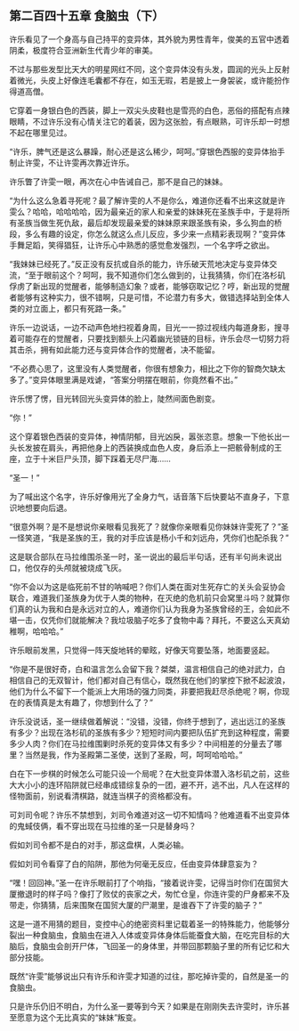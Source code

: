 ## 第二百四十五章 食脑虫（下）
许乐看见了一个身高与自己持平的变异体，其外貌为男性青年，俊美的五官中透着阴柔，极度符合亚洲新生代青少年的审美。

不过与那些发型比天大的明星网红不同，这个变异体没有头发，圆润的光头上反射着微光，头皮上好像连毛囊都不存在，如玉无瑕，若是披上一身袈裟，或许能扮作得道高僧。

它穿着一身银白色的西装，脚上一双尖头皮鞋也是雪亮的白色，恶俗的搭配有点辣眼睛，不过许乐没有心情关注它的着装，因为这张脸，有点眼熟，可许乐却一时想不起在哪里见过。

“许乐，脾气还是这么暴躁，耐心还是这么稀少，呵呵。”穿银色西服的变异体抬手制止许雯，不让许雯再次靠近许乐。

许乐瞥了许雯一眼，再次在心中告诫自己，那不是自己的妹妹。

“为什么这么急着寻死呢？最了解许雯的人不是你么，难道你还看不出来这就是许雯么？哈哈，哈哈哈哈，因为最亲近的家人和亲爱的妹妹死在圣族手中，于是将所有圣族当做生死仇敌，最后却发现最亲爱的妹妹原来跟圣族有染，多么狗血的桥段，多么有趣的设定，你怎么就这么点儿反应，多少来一点精彩表现啊？”变异体手舞足蹈，笑得猖狂，让许乐心中熟悉的感觉愈发强烈，一个名字呼之欲出。

“我妹妹已经死了。”反正没有反抗或自杀的能力，许乐破天荒地决定与变异体交流，“至于眼前这个？呵呵，我不知道你们怎么做到的，让我猜猜，你们在洛杉矶俘虏了新出现的觉醒者，能够制造幻象？或者，能够窃取记忆？哼，新出现的觉醒者能够有这种实力，很不错啊，只是可惜，不论潜力有多大，做错选择站到全体人类的对立面上，都只有死路一条。”

许乐一边说话，一边不动声色地扫视着身周，目光一一掠过视线内每道身影，搜寻着可能存在的觉醒者，只要找到额头上闪着幽光锁链的目标，许乐会尽一切努力将其击杀，拥有如此能力还与变异体合作的觉醒者，决不能留。

“不必费心思了，这里没有人类觉醒者，你很有想象力，相比之下你的智商欠缺太多了。”变异体眼里满是戏谑，“答案分明摆在眼前，你竟然看不出。”

许乐愣了愣，目光转回光头变异体的脸上，陡然间面色剧变。

“你！”

这个穿着银色西装的变异体，神情阴郁，目光凶戾，嚣张恣意。想象一下他长出一头长发披在肩头，再把他身上的西装换成血色人皮，身后添上一把骸骨制成的王座，立于十米巨尸头顶，脚下踩着无尽尸海……

“圣一！”

为了喊出这个名字，许乐好像用光了全身力气，话音落下后快要站不直身子，下意识地想要向后退。

“很意外啊？是不是想说你亲眼看见我死了？就像你亲眼看见你妹妹许雯死了？”圣一怪笑道，“我是圣族的王，我的对手应该是杨小千和刘远舟，凭你们也配杀我？”

这是联合部队在马拉维围杀圣一时，圣一说出的最后半句话，还有半句尚未说出口，他仅存的头颅就被烧成飞灰。

“你不会以为这是临死前不甘的呐喊吧？你们人类在面对生死存亡的关头会妥协会联合，难道我们圣族身为优于人类的物种，在灭绝的危机前只会窝里斗吗？就算你们真的认为我和白是永远对立的人，难道你们认为我身为圣族曾经的王，会如此不堪一击，仅凭你们就能解决？我垃圾脑子吃多了食物中毒？拜托，不要这么天真幼稚啊，哈哈哈。”

许乐眼前发黑，只觉得一阵天旋地转的晕眩，好像天穹要坠落，地面要竖起。

“你是不是很好奇，白和温言怎么会留下我？桀桀，温言相信自己的绝对武力，白相信自己的无双智计，他们都对自己有信心，既然我在他们的掌控下掀不起波浪，他们为什么不留下一个能派上大用场的强力同类，非要把我赶尽杀绝呢？啊，你现在的表情真是太有趣了，你想到什么了？”

许乐没说话，圣一继续做着解说：“没错，没错，你终于想到了，逃出远江的圣族有多少？出现在洛杉矶的圣族有多少？短短时间内要把队伍扩充到这种程度，需要多少人肉？你们在马拉维围剿时杀死的变异体又有多少？中间相差的分量去了哪里？当然是我，作为圣殿第二圣使，送到了圣殿，呵，呵呵哈哈哈。”

白在下一步棋的时候怎么可能只设一个局呢？在大批变异体潜入洛杉矶之前，这些大大小小的连环陷阱就已经串成错综复杂的一团，避不开，逃不出，凡人在这样的怪物面前，别说看清棋路，就连当棋子的资格都没有。

可刘司令呢？许乐不禁想到，刘司令难道对这一切不知情吗？他难道看不出变异体的鬼蜮伎俩，看不穿出现在马拉维的圣一只是替身吗？

假如刘司令都不是白的对手，那这盘棋，人类必输。

假如刘司令看穿了白的陷阱，那他为何毫无反应，任由变异体肆意妄为？

“嘿！回回神。”圣一在许乐眼前打了个响指，“接着说许雯，记得当时你们在国贸大厦撤退时的样子吗？像打了败仗的丧家之犬，匆忙仓皇，你连许雯的尸身都来不及带走，你猜猜，后来围聚在国贸大厦的尸潮里，是谁吞下了许雯的脑子？”

这是一道不用猜的题目，变控中心的绝密资料里记载着圣一的特殊能力，他能够分裂出一种食脑虫，食脑虫在进入人体或变异体身体后能蚕食大脑，在吃完目标的大脑后，食脑虫会剖开尸体，飞回圣一的身体里，并带回那颗脑子里的所有记忆和大部分技能。

既然“许雯”能够说出只有许乐和许雯才知道的过往，那吃掉许雯的，自然是圣一的食脑虫。

只是许乐仍旧不明白，为什么圣一要等到今天？如果是在刚刚失去许雯时，许乐甚至愿意为这个无比真实的“妹妹”叛变。


